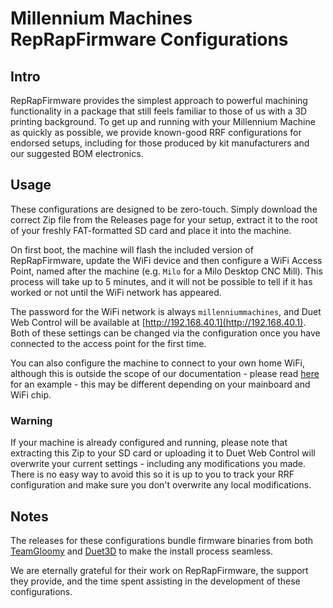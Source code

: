 # Millennium Machines RepRapFirmware Configurations

## Intro

RepRapFirmware provides the simplest approach to powerful machining functionality in a package that still feels familiar to those of us with a 3D printing background. To get up and running with your Millennium Machine as quickly as possible, we provide known-good RRF configurations for endorsed setups, including for those produced by kit manufacturers and our suggested BOM electronics.

## Usage

These configurations are designed to be zero-touch. Simply download the correct Zip file from the Releases page for your setup, extract it to the root of your freshly FAT-formatted SD card and place it into the machine.

On first boot, the machine will flash the included version of RepRapFirmware, update the WiFi device and then configure a WiFi Access Point, named after the machine (e.g. `Milo` for a Milo Desktop CNC Mill). This process will take up to 5 minutes, and it will not be possible to tell if it has worked or not until the WiFi network has appeared.

The password for the WiFi network is always `millenniummachines`, and Duet Web Control will be available at [http://192.168.40.1](http://192.168.40.1). Both of these settings can be changed via the configuration once you have connected to the access point for the first time.

You can also configure the machine to connect to your own home WiFi, although this is outside the scope of our documentation - please read [here](https://teamgloomy.github.io/fly_cdyv3_connected_wifi.html#sending-your-wifi-credentials) for an example - this may be different depending on your mainboard and WiFi chip.

### Warning

If your machine is already configured and running, please note that extracting this Zip to your SD card or uploading it to Duet Web Control will overwrite your current settings - including any modifications you made. There is no easy way to avoid this so it is up to you to track your RRF configuration and make sure you don't overwrite any local modifications.

## Notes

The releases for these configurations bundle firmware binaries from both [TeamGloomy](https://github.com/gloomyandy/RepRapFirmware) and [Duet3D](https://github.com/duet3d/RepRapFirmware) to make the install process seamless.

We are eternally grateful for their work on RepRapFirmware, the support they provide, and the time spent assisting in the development of these configurations.
